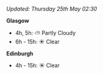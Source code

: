 *Updated: Thursday 25th May 02:30*

**Glasgow**

* 4h, 5h: :partly_sunny: Partly Cloudy
* 6h - 15h: :sunny: Clear

**Edinburgh**

* 4h - 15h: :sunny: Clear
